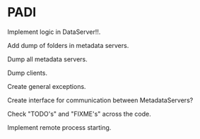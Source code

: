 PADI
====


Implement logic in DataServer!!.

Add dump of folders in metadata servers.

Dump all metadata servers.

Dump clients.

Create general exceptions.

Create interface for communication between MetadataServers?

Check "TODO's" and "FIXME's" across the code.

Implement remote process starting.
